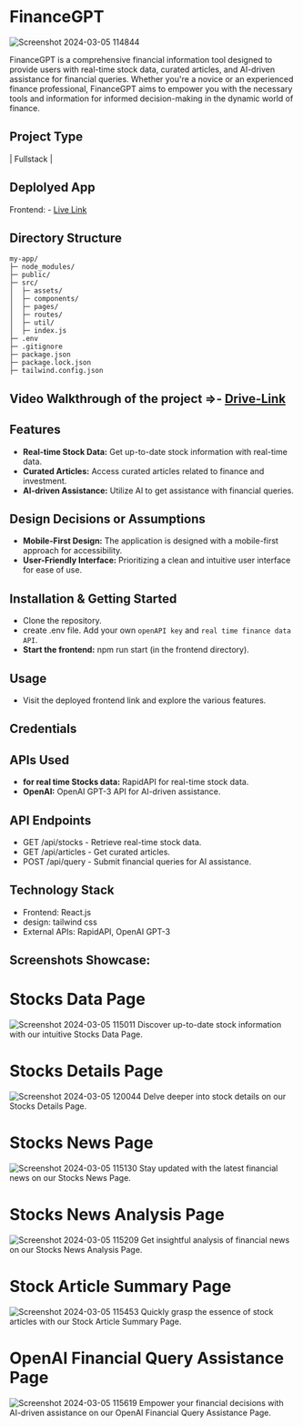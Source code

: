 # FinanceGPT
![Screenshot 2024-03-05 114844](https://github.com/shraddha-gawde/finance_gpt/assets/101090200/58bac5aa-0cf3-42e4-acc4-b49781b03f7c)

FinanceGPT is a comprehensive financial information tool designed to provide users with real-time stock data, curated articles, and AI-driven assistance for financial queries. Whether you're a novice or an experienced finance professional, FinanceGPT aims to empower you with the necessary tools and information for informed decision-making in the dynamic world of finance.

## Project Type
| Fullstack |
## Deplolyed App
Frontend: - [Live Link](https://finance-gpt-omega.vercel.app/)

## Directory Structure
```
my-app/
├─ node_modules/
├─ public/
├─ src/
│  ├─ assets/
│  ├─ components/
│  ├─ pages/
│  ├─ routes/
│  ├─ util/
│  ├─ index.js
├─ .env
├─ .gitignore
├─ package.json
├─ package.lock.json
├─ tailwind.config.json
```

## Video Walkthrough of the project =>- [Drive-Link](https://drive.google.com/file/d/12TqD7DMMyCOpAKdvKA7uHhuOaARiMN_N/view?usp=sharing)

## Features
- **Real-time Stock Data:** Get up-to-date stock information with real-time data.
- **Curated Articles:** Access curated articles related to finance and investment.
- **AI-driven Assistance:** Utilize AI to get assistance with financial queries.
  
## Design Decisions or Assumptions
- **Mobile-First Design:** The application is designed with a mobile-first approach for accessibility.
- **User-Friendly Interface:** Prioritizing a clean and intuitive user interface for ease of use.
  
## Installation & Getting Started
- Clone the repository.
- create .env file. Add your own `openAPI key` and `real time finance data API`.
- **Start the frontend:** npm run start (in the frontend directory).
  
## Usage
- Visit the deployed frontend link and explore the various features.
## Credentials

## APIs Used
- **for real time Stocks data:** RapidAPI for real-time stock data.
- **OpenAI:** OpenAI GPT-3 API for AI-driven assistance.
  
## API Endpoints
- GET /api/stocks - Retrieve real-time stock data.
- GET /api/articles - Get curated articles.
- POST /api/query - Submit financial queries for AI assistance.

## Technology Stack
- Frontend: React.js
- design: tailwind css
- External APIs: RapidAPI, OpenAI GPT-3

## Screenshots Showcase:
# Stocks Data Page
![Screenshot 2024-03-05 115011](https://github.com/shraddha-gawde/finance_gpt/assets/101090200/0fe1c090-b22f-4777-99c5-18862de3154a)
Discover up-to-date stock information with our intuitive Stocks Data Page.

# Stocks Details Page
![Screenshot 2024-03-05 120044](https://github.com/shraddha-gawde/finance_gpt/assets/101090200/7a7f1f19-d2c1-4785-9b11-7939b1b4622c)
Delve deeper into stock details on our Stocks Details Page.

# Stocks News Page
![Screenshot 2024-03-05 115130](https://github.com/shraddha-gawde/finance_gpt/assets/101090200/91e3937e-080a-4db3-8491-407911732d4a)
Stay updated with the latest financial news on our Stocks News Page.

# Stocks News Analysis Page
![Screenshot 2024-03-05 115209](https://github.com/shraddha-gawde/finance_gpt/assets/101090200/06fdcb6a-b441-4b6f-bb32-25d7e52cfcfd)
Get insightful analysis of financial news on our Stocks News Analysis Page.

# Stock Article Summary Page
![Screenshot 2024-03-05 115453](https://github.com/shraddha-gawde/finance_gpt/assets/101090200/530d813a-5403-4534-9ea7-7c6ba4b6c22a)
Quickly grasp the essence of stock articles with our Stock Article Summary Page.

# OpenAI Financial Query Assistance Page
![Screenshot 2024-03-05 115619](https://github.com/shraddha-gawde/finance_gpt/assets/101090200/3ae00ac6-2eb6-4d3b-9e22-80c707612ce5)
Empower your financial decisions with AI-driven assistance on our OpenAI Financial Query Assistance Page.
